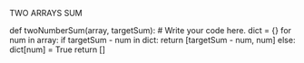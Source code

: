 TWO ARRAYS SUM

def twoNumberSum(array, targetSum):
    # Write your code here.
    dict = {}
    for num in array:
        if targetSum - num in dict:
            return [targetSum - num, num]
        else:
            dict[num] = True
    return []
